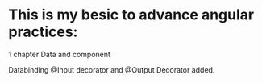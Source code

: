 # This is my besic to advance angular practices:

1 chapter Data and component 

Databinding
@Input decorator and @Output Decorator added.

